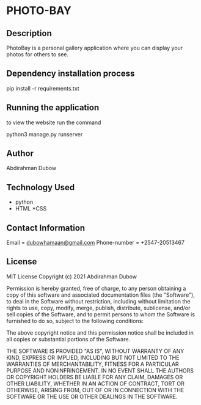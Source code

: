 # PHOTO-BAY

## Description

PhotoBay is a personal gallery application where you can display your photos for others to see.

## Dependency installation process

pip install -r requirements.txt

## Running the application
to view the website run the command

python3 manage.py runserver

## Author 
Abdirahman Dubow

## Technology Used
* python
* HTML
*CSS

## Contact Information
Email = dubowhamaan@gmail.com
Phone-number = +2547-20513467

## License
MIT License
Copyright (c) 2021 Abdirahman Dubow

Permission is hereby granted, free of charge, to any person obtaining a copy of this software and associated documentation files (the "Software"), to deal in the Software without restriction, including without limitation the rights to use, copy, modify, merge, publish, distribute, sublicense, and/or sell copies of the Software, and to permit persons to whom the Software is furnished to do so, subject to the following conditions:

The above copyright notice and this permission notice shall be included in all copies or substantial portions of the Software.

THE SOFTWARE IS PROVIDED "AS IS", WITHOUT WARRANTY OF ANY KIND, EXPRESS OR IMPLIED, INCLUDING BUT NOT LIMITED TO THE WARRANTIES OF MERCHANTABILITY, FITNESS FOR A PARTICULAR PURPOSE AND NONINFRINGEMENT. IN NO EVENT SHALL THE AUTHORS OR COPYRIGHT HOLDERS BE LIABLE FOR ANY CLAIM, DAMAGES OR OTHER LIABILITY, WHETHER IN AN ACTION OF CONTRACT, TORT OR OTHERWISE, ARISING FROM, OUT OF OR IN CONNECTION WITH THE SOFTWARE OR THE USE OR OTHER DEALINGS IN THE SOFTWARE.
